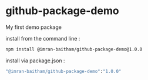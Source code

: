 # github-package-demo

My first demo package  

install from the command line :

```bash
npm install @imran-baitham/github-package-demo@1.0.0
```

install via package.json : 

```bash
"@imran-baitham/github-package-demo":"1.0.0"
```
